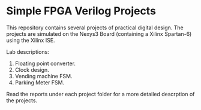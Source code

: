 # Simple FPGA Verilog Projects

This repository contains several projects of practical digital design. The projects are simulated on the Nexys3 Board (containing a Xilinx Spartan-6) using the Xilinx ISE.

Lab descriptions:

 1. Floating point converter.
 2. Clock design.
 3. Vending machine FSM.
 3. Parking Meter FSM.

Read the reports under each project folder for a more detailed descrption of the projects.
